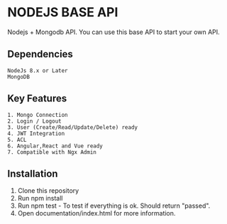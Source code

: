 # NODEJS BASE API #

Nodejs + Mongodb API. You can use this base API to start your own API.

Dependencies
------------

	NodeJs 8.x or Later
	MongoDB

Key Features
------------

	1. Mongo Connection
	2. Login / Logout
	3. User (Create/Read/Update/Delete) ready
	4. JWT Integration
	5. ACL
	6. Angular,React and Vue ready
	7. Compatible with Ngx Admin 

Installation
------------

1.  Clone this repository
2.  Run npm install
3.  Run npm test - To test if everything is ok. Should return "passed".
4.  Open documentation/index.html for more information.

